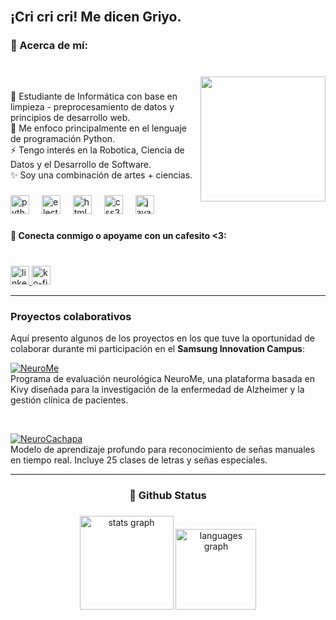 <br clear="both">

###
<h2 align="left">¡Cri cri cri! Me dicen Griyo.</h2>

<h3 align="left">💫 Acerca de mí:</h3>

###

<br clear="both">

<img align="right" height="200" src="https://avatars.githubusercontent.com/u/122698695?v=4"  />

###

<p align="left">🌱 Estudiante de Informática con base en limpieza - preprocesamiento de datos y principios de desarrollo web.<br>💬 Me enfoco principalmente en el lenguaje de programación Python.<br>⚡ Tengo interés en la Robotica, Ciencia de Datos y el Desarrollo de Software.<br>✨ Soy una combinación de artes + ciencias.</p>

###

<div align="left">
  <img src="https://cdn.jsdelivr.net/gh/devicons/devicon/icons/python/python-original.svg" height="30" alt="python logo"  />
  <img width="12" />
  <img src="https://cdn.jsdelivr.net/gh/devicons/devicon/icons/electron/electron-original.svg" height="30" alt="electron logo"  />
  <img width="12" />
  <img src="https://cdn.jsdelivr.net/gh/devicons/devicon/icons/html5/html5-original.svg" height="30" alt="html5 logo"  />
  <img width="12" />
  <img src="https://cdn.jsdelivr.net/gh/devicons/devicon/icons/css3/css3-original.svg" height="30" alt="css3 logo"  />
  <img width="12" />
  <img src="https://cdn.jsdelivr.net/gh/devicons/devicon/icons/javascript/javascript-original.svg" height="30" alt="javascript logo"  />
</div>

###

<h4 align="left">🧲 Conecta conmigo o apoyame con un cafesito  <3:</h4>

###

<br clear="both">

<div align="left">
  <a href="https://www.linkedin.com/in/gladimar-rodriguez-?trk=contact-info" target="_blank">
  <img src="https://img.shields.io/static/v1?message=LinkedIn&logo=linkedin&label=&color=0077B5&logoColor=white&labelColor=&style=for-the-badge" height="30" alt="linkedin logo"  />
  <a href="https://ko-fi.com/grisyett" target="_blank">
    <img src="https://img.shields.io/static/v1?message=Ko-fi&logo=ko-fi&label=&color=F16061&logoColor=white&labelColor=&style=for-the-badge" height="30" alt="ko-fi logo"  />
  </a>
</div>

---

### Proyectos colaborativos

Aquí presento algunos de los proyectos en los que tuve la oportunidad de colaborar durante mi participación en el **Samsung Innovation Campus**:

[![NeuroMe](https://img.shields.io/badge/NeuroMe%20-Ver%20Repo-blue?style=for-the-badge)](https://github.com/ferhel/Neuro)
<br>
Programa de evaluación neurológica NeuroMe, una plataforma basada en Kivy diseñada para la investigación de la enfermedad de Alzheimer y la gestión clínica de pacientes.

<br>

[![NeuroCachapa](https://img.shields.io/badge/NeuroCachapa%20-Ver%20Repo-brightgreen?style=for-the-badge)](https://github.com/ferhel/NeuroMe)
<br>
Modelo de aprendizaje profundo para reconocimiento de señas manuales en tiempo real. Incluye 25 clases de letras y señas especiales.

---

###

<h3 align="center">🌱 Github Status</h3>

###
<div align="center">
  <img src="https://github-readme-stats.vercel.app/api?username=Grisyett&hide_title=false&hide_rank=false&show_icons=true&include_all_commits=true&count_private=true&disable_animations=false&theme=dracula&locale=es&hide_border=false&order=1" height="150" alt="stats graph"  />
  <img src="https://github-readme-stats.vercel.app/api/top-langs?username=Grisyett&locale=es&hide_title=false&layout=compact&card_width=320&langs_count=5&theme=dracula&hide_border=false&order=2" height="129" alt="languages graph"  />
</div>

###
